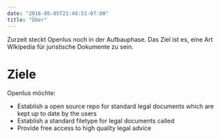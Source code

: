 ```yaml
---
date: "2016-05-05T21:48:51-07:00"
title: "Über"
---
```


Zurzeit steckt OpenIus noch in der Aufbauphase. Das Ziel ist es, eine Art WIkipedia für juristische Dokumente zu sein.

# Ziele

OpenIus möchte:

* Establish a open source repo for standard legal documents which are kept up to date by the users
* Establish a standard filetype for legal documents called
* Provide free access to high quality legal advice
